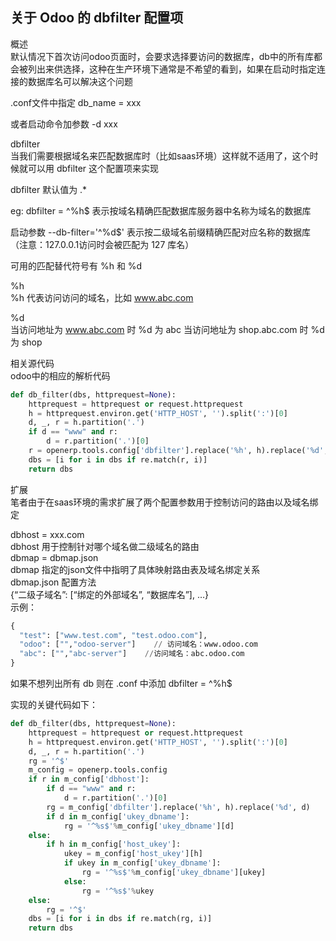 ## 关于 Odoo 的 dbfilter 配置项  
概述  
默认情况下首次访问odoo页面时，会要求选择要访问的数据库，db中的所有库都会被列出来供选择，这种在生产环境下通常是不希望的看到，如果在启动时指定连接的数据库名可以解决这个问题

.conf文件中指定 db_name = xxx

或者启动命令加参数 -d xxx

dbfilter  
当我们需要根据域名来匹配数据库时（比如saas环境）这样就不适用了，这个时候就可以用 dbfilter 这个配置项来实现

dbfilter 默认值为 .*

eg: dbfilter = ^%h$ 表示按域名精确匹配数据库服务器中名称为域名的数据库

启动参数 --db-filter='^%d$' 表示按二级域名前缀精确匹配对应名称的数据库（注意：127.0.0.1访问时会被匹配为 127 库名）

可用的匹配替代符号有 %h 和 %d

%h  
%h 代表访问访问的域名，比如 www.abc.com

%d  
当访问地址为 www.abc.com 时 %d 为 abc
当访问地址为 shop.abc.com 时 %d 为 shop  


相关源代码  
odoo中的相应的解析代码  
```python
def db_filter(dbs, httprequest=None):
    httprequest = httprequest or request.httprequest
    h = httprequest.environ.get('HTTP_HOST', '').split(':')[0]
    d, _, r = h.partition('.')
    if d == "www" and r:
        d = r.partition('.')[0]
    r = openerp.tools.config['dbfilter'].replace('%h', h).replace('%d', d)
    dbs = [i for i in dbs if re.match(r, i)]
    return dbs
```
扩展  
笔者由于在saas环境的需求扩展了两个配置参数用于控制访问的路由以及域名绑定

dbhost = xxx.com  
dbhost 用于控制针对哪个域名做二级域名的路由  
dbmap = dbmap.json  
dbmap 指定的json文件中指明了具体映射路由表及域名绑定关系  
dbmap.json 配置方法  
{“二级子域名”: [“绑定的外部域名”, “数据库名”], …}  
示例：  
```python
{
  "test": ["www.test.com", "test.odoo.com"],
  "odoo": ["","odoo-server"]    // 访问域名：www.odoo.com
  "abc": ["","abc-server"]    //访问域名：abc.odoo.com
}
```  
如果不想列出所有 db 则在 .conf 中添加 dbfilter = ^%h$

实现的关键代码如下：  
```python
def db_filter(dbs, httprequest=None):
    httprequest = httprequest or request.httprequest
    h = httprequest.environ.get('HTTP_HOST', '').split(':')[0]
    d, _, r = h.partition('.')
    rg = '^$'
    m_config = openerp.tools.config
    if r in m_config['dbhost']:
        if d == "www" and r:
            d = r.partition('.')[0]
        rg = m_config['dbfilter'].replace('%h', h).replace('%d', d)
        if d in m_config['ukey_dbname']:
            rg = '^%s$'%m_config['ukey_dbname'][d]
    else:
        if h in m_config['host_ukey']:
            ukey = m_config['host_ukey'][h]
            if ukey in m_config['ukey_dbname']:
                rg = '^%s$'%m_config['ukey_dbname'][ukey]
            else:
                rg = '^%s$'%ukey
    else:
        rg = '^$'
    dbs = [i for i in dbs if re.match(rg, i)]
    return dbs
```